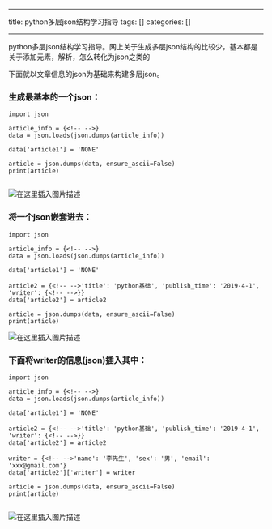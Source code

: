 
--- 
title:  python多层json结构学习指导 
tags: []
categories: [] 

---
python多层json结构学习指导。网上关于生成多层json结构的比较少，基本都是关于添加元素，解析，怎么转化为json之类的

下面就以文章信息的json为基础来构建多层json。

### 生成最基本的一个json：

```
import json

article_info = {<!-- -->}
data = json.loads(json.dumps(article_info))

data['article1'] = 'NONE'

article = json.dumps(data, ensure_ascii=False)
print(article)


```

<img src="https://img-blog.csdnimg.cn/e2d6eeb7757f4d8692b1fbb9e31cc92b.png" alt="在这里插入图片描述">

### 将一个json嵌套进去：

```
import json

article_info = {<!-- -->}
data = json.loads(json.dumps(article_info))

data['article1'] = 'NONE'

article2 = {<!-- -->'title': 'python基础', 'publish_time': '2019-4-1', 'writer': {<!-- -->}}
data['article2'] = article2

article = json.dumps(data, ensure_ascii=False)
print(article)

```

<img src="https://img-blog.csdnimg.cn/be9f0607b0a64442b206aa7feba60f33.png" alt="在这里插入图片描述">

### 下面将writer的信息(json)插入其中：

```
import json

article_info = {<!-- -->}
data = json.loads(json.dumps(article_info))

data['article1'] = 'NONE'

article2 = {<!-- -->'title': 'python基础', 'publish_time': '2019-4-1', 'writer': {<!-- -->}}
data['article2'] = article2

writer = {<!-- -->'name': '李先生', 'sex': '男', 'email': 'xxx@gmail.com'}
data['article2']['writer'] = writer

article = json.dumps(data, ensure_ascii=False)
print(article)


```

<img src="https://img-blog.csdnimg.cn/dcae5916d4c346f7b2bc66ff03435b5d.png" alt="在这里插入图片描述">
